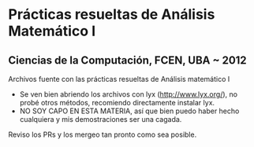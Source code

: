 Prácticas resueltas de Análisis Matemático I
=======
Ciencias de la Computación, FCEN, UBA ~ 2012
---------

Archivos fuente con las prácticas resueltas de Análisis matemático I

- Se ven bien abriendo los archivos con lyx (http://www.lyx.org/), no probé otros métodos, recomiendo directamente instalar lyx.
- NO SOY CAPO EN ESTA MATERIA, así que bien puedo haber hecho cualquiera y mis demostraciones ser una cagada.

Reviso los PRs y los mergeo tan pronto como sea posible.
